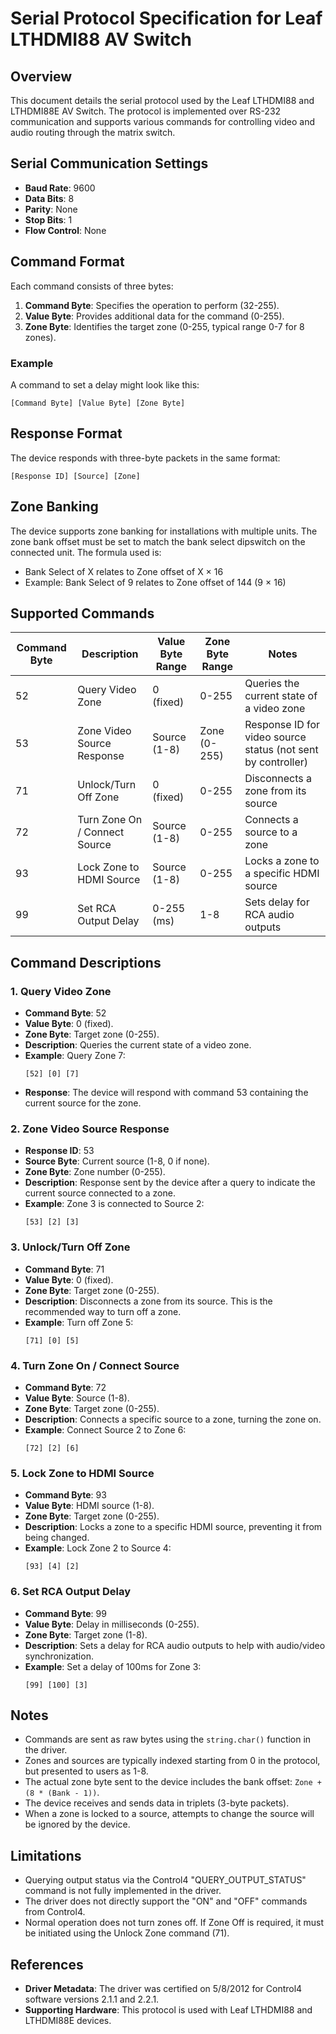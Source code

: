 # Serial Protocol Specification for Leaf LTHDMI88 AV Switch

## Overview
This document details the serial protocol used by the Leaf LTHDMI88 and LTHDMI88E AV Switch. The protocol is implemented over RS-232 communication and supports various commands for controlling video and audio routing through the matrix switch.

## Serial Communication Settings
- **Baud Rate**: 9600
- **Data Bits**: 8
- **Parity**: None
- **Stop Bits**: 1
- **Flow Control**: None

## Command Format
Each command consists of three bytes:
1. **Command Byte**: Specifies the operation to perform (32-255).
2. **Value Byte**: Provides additional data for the command (0-255).
3. **Zone Byte**: Identifies the target zone (0-255, typical range 0-7 for 8 zones).

### Example
A command to set a delay might look like this:
```
[Command Byte] [Value Byte] [Zone Byte]
```

## Response Format
The device responds with three-byte packets in the same format:
```
[Response ID] [Source] [Zone]
```

## Zone Banking
The device supports zone banking for installations with multiple units. The zone bank offset must be set to match the bank select dipswitch on the connected unit. The formula used is:
- Bank Select of X relates to Zone offset of X × 16
- Example: Bank Select of 9 relates to Zone offset of 144 (9 × 16)

## Supported Commands

| Command Byte | Description                          | Value Byte Range | Zone Byte Range | Notes |
|--------------|--------------------------------------|------------------|-----------------|-------|
| 52           | Query Video Zone                     | 0 (fixed)        | 0-255           | Queries the current state of a video zone |
| 53           | Zone Video Source Response           | Source (1-8)     | Zone (0-255)    | Response ID for video source status (not sent by controller) |
| 71           | Unlock/Turn Off Zone                 | 0 (fixed)        | 0-255           | Disconnects a zone from its source |
| 72           | Turn Zone On / Connect Source        | Source (1-8)     | 0-255           | Connects a source to a zone |
| 93           | Lock Zone to HDMI Source             | Source (1-8)     | 0-255           | Locks a zone to a specific HDMI source |
| 99           | Set RCA Output Delay                 | 0-255 (ms)       | 1-8             | Sets delay for RCA audio outputs |

## Command Descriptions

### 1. Query Video Zone
- **Command Byte**: 52
- **Value Byte**: 0 (fixed).
- **Zone Byte**: Target zone (0-255).
- **Description**: Queries the current state of a video zone.
- **Example**: Query Zone 7:
  ```
  [52] [0] [7]
  ```
- **Response**: The device will respond with command 53 containing the current source for the zone.

### 2. Zone Video Source Response
- **Response ID**: 53
- **Source Byte**: Current source (1-8, 0 if none).
- **Zone Byte**: Zone number (0-255).
- **Description**: Response sent by the device after a query to indicate the current source connected to a zone.
- **Example**: Zone 3 is connected to Source 2:
  ```
  [53] [2] [3]
  ```

### 3. Unlock/Turn Off Zone
- **Command Byte**: 71
- **Value Byte**: 0 (fixed).
- **Zone Byte**: Target zone (0-255).
- **Description**: Disconnects a zone from its source. This is the recommended way to turn off a zone.
- **Example**: Turn off Zone 5:
  ```
  [71] [0] [5]
  ```

### 4. Turn Zone On / Connect Source
- **Command Byte**: 72
- **Value Byte**: Source (1-8).
- **Zone Byte**: Target zone (0-255).
- **Description**: Connects a specific source to a zone, turning the zone on.
- **Example**: Connect Source 2 to Zone 6:
  ```
  [72] [2] [6]
  ```

### 5. Lock Zone to HDMI Source
- **Command Byte**: 93
- **Value Byte**: HDMI source (1-8).
- **Zone Byte**: Target zone (0-255).
- **Description**: Locks a zone to a specific HDMI source, preventing it from being changed.
- **Example**: Lock Zone 2 to Source 4:
  ```
  [93] [4] [2]
  ```

### 6. Set RCA Output Delay
- **Command Byte**: 99
- **Value Byte**: Delay in milliseconds (0-255).
- **Zone Byte**: Target zone (1-8).
- **Description**: Sets a delay for RCA audio outputs to help with audio/video synchronization.
- **Example**: Set a delay of 100ms for Zone 3:
  ```
  [99] [100] [3]
  ```

## Notes
- Commands are sent as raw bytes using the `string.char()` function in the driver.
- Zones and sources are typically indexed starting from 0 in the protocol, but presented to users as 1-8.
- The actual zone byte sent to the device includes the bank offset: `Zone + (8 * (Bank - 1))`.
- The device receives and sends data in triplets (3-byte packets).
- When a zone is locked to a source, attempts to change the source will be ignored by the device.

## Limitations
- Querying output status via the Control4 "QUERY_OUTPUT_STATUS" command is not fully implemented in the driver.
- The driver does not directly support the "ON" and "OFF" commands from Control4.
- Normal operation does not turn zones off. If Zone Off is required, it must be initiated using the Unlock Zone command (71).

## References
- **Driver Metadata**: The driver was certified on 5/8/2012 for Control4 software versions 2.1.1 and 2.2.1.
- **Supporting Hardware**: This protocol is used with Leaf LTHDMI88 and LTHDMI88E devices.